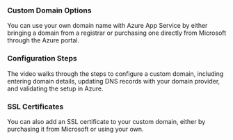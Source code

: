 ### Custom Domain Options

You can use your own domain name with Azure App Service by either bringing a domain from a registrar or purchasing one directly from Microsoft through the Azure portal.

### Configuration Steps

The video walks through the steps to configure a custom domain, including entering domain details, updating DNS records with your domain provider, and validating the setup in Azure.

### SSL Certificates

You can also add an SSL certificate to your custom domain, either by purchasing it from Microsoft or using your own.

